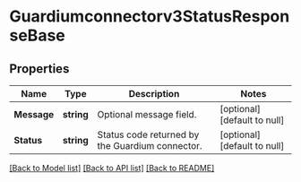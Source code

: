# Guardiumconnectorv3StatusResponseBase

## Properties
Name | Type | Description | Notes
------------ | ------------- | ------------- | -------------
**Message** | **string** | Optional message field. | [optional] [default to null]
**Status** | **string** | Status code returned by the Guardium connector. | [optional] [default to null]

[[Back to Model list]](../README.md#documentation-for-models) [[Back to API list]](../README.md#documentation-for-api-endpoints) [[Back to README]](../README.md)

